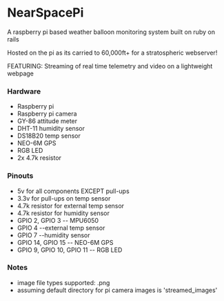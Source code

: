 # NearSpacePi

A raspberry pi based weather balloon monitoring system built on ruby on rails

Hosted on the pi as its carried to 60,000ft+ for a stratospheric webserver!

FEATURING: Streaming of real time telemetry and video on a lightweight webpage

### Hardware

* Raspberry pi
* Raspberry pi camera
* GY-86 attitude meter
* DHT-11 humidity sensor
* DS18B20 temp sensor
* NEO-6M GPS
* RGB LED
* 2x 4.7k resistor

### Pinouts

* 5v for all components EXCEPT pull-ups
* 3.3v for pull-ups on temp sensor
* 4.7k resistor for external temp sensor
* 4.7k resistor for humidity sensor
* GPIO 2, GPIO 3 -- MPU6050
* GPIO 4 --external temp sensor
* GPIO 7 --humidity sensor
* GPIO 14, GPIO 15 -- NEO-6M GPS
* GPIO 9, GPIO 10, GPIO 11 -- RGB LED


### Notes

* image file types supported: .png
* assuming default directory for pi camera images is 'streamed_images'
